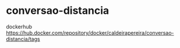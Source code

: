 # conversao-distancia

dockerhub 
https://hub.docker.com/repository/docker/caldeirapereira/conversao-distancia/tags
